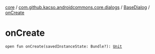 [core](../../index.md) / [com.github.kacso.androidcommons.core.dialogs](../index.md) / [BaseDialog](index.md) / [onCreate](./on-create.md)

# onCreate

`open fun onCreate(savedInstanceState: Bundle?): `[`Unit`](https://kotlinlang.org/api/latest/jvm/stdlib/kotlin/-unit/index.html)